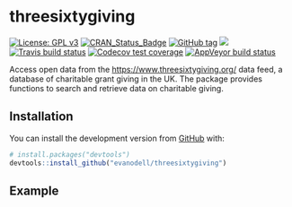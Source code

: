 
<!-- README.md is generated from README.Rmd. Please edit that file -->

# threesixtygiving

<!-- badges: start -->

[![License: GPL
v3](https://img.shields.io/badge/License-GPLv3-blue.svg)](https://www.gnu.org/licenses/gpl-3.0)
[![CRAN\_Status\_Badge](https://www.r-pkg.org/badges/version/threesixtygiving)](https://cran.r-project.org/package=threesixtygiving)
[![GitHub
tag](https://img.shields.io/github/tag/evanodell/threesixtygiving.svg)](https://github.com/evanodell/threesixtygiving)
[![](https://cranlogs.r-pkg.org/badges/grand-total/threesixtygiving)](https://dgrtwo.shinyapps.io/cranview/)
[![Travis build
status](https://travis-ci.org/evanodell/threesixtygiving.svg?branch=master)](https://travis-ci.org/evanodell/threesixtygiving)
[![Codecov test
coverage](https://codecov.io/gh/evanodell/threesixtygiving/branch/master/graph/badge.svg)](https://codecov.io/gh/evanodell/threesixtygiving?branch=master)
[![AppVeyor build
status](https://ci.appveyor.com/api/projects/status/github/evanodell/threesixtygiving?branch=master&svg=true)](https://ci.appveyor.com/project/evanodell/threesixtygiving)
<!-- badges: end -->

Access open data from the <https://www.threesixtygiving.org/> data feed,
a database of charitable grant giving in the UK. The package provides
functions to search and retrieve data on charitable giving.

## Installation

<!--
You can install the released version of threesixtygiving from [CRAN](https://CRAN.R-project.org) with:

``` r
install.packages("threesixtygiving")
```
-->

You can install the development version from
[GitHub](https://github.com/) with:

``` r
# install.packages("devtools")
devtools::install_github("evanodell/threesixtygiving")
```

## Example

